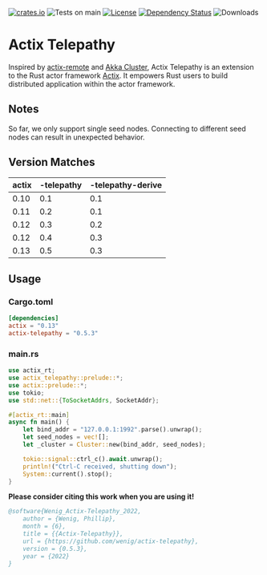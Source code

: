 [![crates.io](https://img.shields.io/crates/v/actix-telepathy?label=latest)](https://crates.io/crates/actix-telepathy)
![Tests on main](https://github.com/wenig/actix-telepathy/workflows/Rust/badge.svg)
[![License](https://img.shields.io/badge/License-Apache%202.0-blue.svg)](https://opensource.org/licenses/Apache-2.0)
[![Dependency Status](https://deps.rs/crate/actix-telepathy/0.5.3/status.svg)](https://deps.rs/crate/actix-telepathy/0.5.3)
![Downloads](https://img.shields.io/crates/d/actix-telepathy.svg)

# Actix Telepathy

Inspired by [actix-remote](https://github.com/actix/actix-remote) and [Akka Cluster](https://github.com/akka/akka), Actix Telepathy is an extension to the Rust actor framework [Actix](https://github.com/actix/actix). It empowers Rust users to build distributed application within the actor framework.

## Notes

So far, we only support single seed nodes. Connecting to different seed nodes can result in unexpected behavior.

## Version Matches

| actix | -telepathy | -telepathy-derive |
|-------|------------|-------------------|
| 0.10  | 0.1        | 0.1               |
| 0.11  | 0.2        | 0.1               |
| 0.12  | 0.3        | 0.2               |
| 0.12  | 0.4        | 0.3               |
| 0.13  | 0.5        | 0.3               |

## Usage

### Cargo.toml

```toml
[dependencies]
actix = "0.13"
actix-telepathy = "0.5.3"
```

### main.rs

```rust
use actix_rt;
use actix_telepathy::prelude::*;
use actix::prelude::*;
use tokio;
use std::net::{ToSocketAddrs, SocketAddr};

#[actix_rt::main]
async fn main() {
    let bind_addr = "127.0.0.1:1992".parse().unwrap();
    let seed_nodes = vec![];
    let _cluster = Cluster::new(bind_addr, seed_nodes);

    tokio::signal::ctrl_c().await.unwrap();
    println!("Ctrl-C received, shutting down");
    System::current().stop();
}
```

**Please consider citing this work when you are using it!**

```bibtex
@software{Wenig_Actix-Telepathy_2022,
    author = {Wenig, Phillip},
    month = {6},
    title = {{Actix-Telepathy}},
    url = {https://github.com/wenig/actix-telepathy},
    version = {0.5.3},
    year = {2022}
}
```
